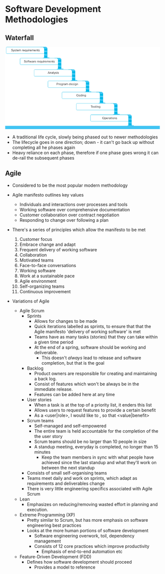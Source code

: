 <!-- cSpell:ignore organising -->

# Software Development Methodologies
 
## Waterfall

![](img/2020-12-29-07-32-22.png)

*  A traditional life cycle, slowly being phased out to newer methodologies
* The lifecycle goes in one direction; down - it can't go back up without completing all he phases again
* Heavy reliance on each phase, therefore if one phase goes wrong it can de-rail the subsequent phases

## Agile

* Considered to be the most popular modern methodology
* Agile manifesto outlines key values
    * Individuals and interactions over processes and tools
    * Working software over comprehensive documentation
    * Customer collaboration over contract negotiation
    * Responding to change over following a plan

* There's a series of principles which allow the manifesto to be met
    1. Customer focus
    2. Embrace change and adapt
    3. Frequent delivery of working software
    4. Collaboration
    5. Motivated teams
    6. Face-to-face conversations
    7. Working software
    8. Work at a sustainable pace
    9. Agile environment
    10. Self-organizing teams
    11. Continuous improvement

* Variations of Agile
    * Agile Scrum
        * Sprints
            * Allows for changes to be made
            * Quick iterations labelled as sprints, to ensure that that the Agile manifesto 'delivery of working software' is met
            * Teams have as many tasks (stories) that they can take within a given time period
            * At the end of a spring, software should be working and deliverable.
                * This doesn't *always* lead to release and software completion, but that is the goal
        * Backlog
            * Product owners are responsible for creating and maintaining a back log.
            * Consist of features which won't be always be in the immediate release.
            * Features can be added here at any time
        * User stories
            * When a task is at the top of a priority list, it enders this list
            * Allows users to request features to provide a certain benefit
            * As a <user|role>, I would like to <action>, so that <value|benefit>
        * Scrum teams
            * Self-managed and self-empowered
            * The entire team is held accountable for the completion of the the user story
            * Scrum teams should be no larger than 10 people in size
            * A standup meeting, everyday is completed, no longer than 15 minutes
                * Keep the team members in sync with what people have achieved since the last standup and what they'll work on between the next standup
        * Consists of small self-organising teams
        * Teams meet daily and work on sprints, which adapt as requirements and deliverables change
        * There is very little engineering specifics associated with Agile Scrum
    * Lean
        * Emphasizes on reducing/removing wasted effort in planning and execution.
    * Extreme Programming (XP)
        * Pretty similar to Scrum, but has more emphasis on software engineering best practices
        * Looks at the more human portions of software development
            * Software engineering overwork, toil, dependency management
            * Consists of 12 core practices which improve productivity
                * Emphasis of end-to-end automation etc
    * Feature-Driven Development (FDD)
        * Defines how software development should proceed
            * Provides a model to reference
    

